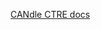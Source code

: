 [CANdle CTRE docs](https://store.ctr-electronics.com/content/api/java/html/classcom_1_1ctre_1_1phoenix_1_1led_1_1_c_a_ndle.html)